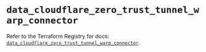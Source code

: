 # `data_cloudflare_zero_trust_tunnel_warp_connector`

Refer to the Terraform Registry for docs: [`data_cloudflare_zero_trust_tunnel_warp_connector`](https://registry.terraform.io/providers/cloudflare/cloudflare/5.7.1/docs/data-sources/zero_trust_tunnel_warp_connector).

